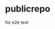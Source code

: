 # publicrepo
for e2e test










































































































































































































































































































































































































































































































































































































































































































































































































































































































































































































































































































































































































































































